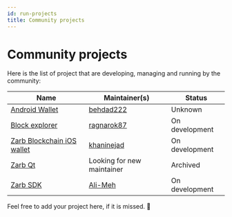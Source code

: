 ```yaml
---
id: run-projects
title: Community projects
---
```


# Community projects

Here is the list of project that are developing, managing and running by the community:

| Name                                                                | Maintainer(s)                                     | Status         |
| ------------------------------------------------------------------- | ------------------------------------------------- | -------------- |
| [Android Wallet](https://github.com/behdad222/ZarbAndroidWallet)    | [behdad222](https://github.com/behdad222)         | Unknown        |
| [Block explorer](https://github.com/behdad222/ZarbAndroidWallet)    | [ragnarok87](https://github.com/nagarajmanjunath) | On development |
| [Zarb Blockchain iOS wallet](https://github.com/khaninejad/wallet/) | [khaninejad](https://github.com/khaninejad)       | On development |
| [Zarb Qt](https://github.com/b00f/zarb-qt)                          | Looking for new maintainer                        | Archived       |
| [Zarb SDK](https://github.com/Ali-Meh/zarb-sdk)                     | [Ali-Meh](https://github.com/Ali-Meh)             | On development |

Feel free to add your project here, if it is missed. 💯
